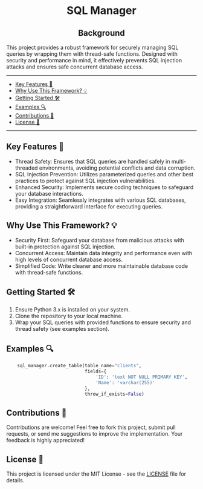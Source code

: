 <h1 align="center">SQL Manager</h1>
<h2 align="center">Background</h2>

This project provides a robust framework for securely managing SQL queries by wrapping them with thread-safe functions. Designed with security and performance in mind, it effectively prevents SQL injection attacks and ensures safe concurrent database access.

---
- [Key Features 🌟](#key-features-)
- [Why Use This Framework? 💡](#why-use-this-framework-)
- [Getting Started 🛠️](#getting-started-)
- [Examples 🔍](#examples-)
- [Contributions 👥](#contributions-)
- [License 📜](#license-)
---

## Key Features 🌟
* Thread Safety: Ensures that SQL queries are handled safely in multi-threaded environments, avoiding potential conflicts and data corruption.
* SQL Injection Prevention: Utilizes parameterized queries and other best practices to protect against SQL injection vulnerabilities.
* Enhanced Security: Implements secure coding techniques to safeguard your database interactions.
* Easy Integration: Seamlessly integrates with various SQL databases, providing a straightforward interface for executing queries.

## Why Use This Framework? 💡
* Security First: Safeguard your database from malicious attacks with built-in protection against SQL injection.
* Concurrent Access: Maintain data integrity and performance even with high levels of concurrent database access.
* Simplified Code: Write cleaner and more maintainable database code with thread-safe functions.

## Getting Started 🛠️
1. Ensure Python 3.x is installed on your system.
2. Clone the repository to your local machine.
3. Wrap your SQL queries with provided functions to ensure security and thread safety (see examples section).

## Examples 🔍
```python
    sql_manager.create_table(table_name="clients",
                             fields={
                                 'ID': 'text NOT NULL PRIMARY KEY',
                                 'Name': 'varchar(255)'
                             },
                             throw_if_exists=False)
```

## Contributions 👥
Contributions are welcome!
Feel free to fork this project, submit pull requests, or send me suggestions to improve the implementation.
Your feedback is highly appreciated!

## License 📜
This project is licensed under the MIT License - see the [LICENSE](LICENSE) file for details.
